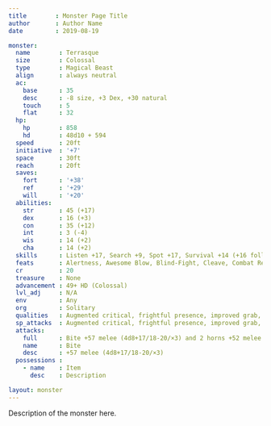 ```yaml
---
title        : Monster Page Title
author       : Author Name
date         : 2019-08-19

monster:
  name        : Terrasque
  size        : Colossal
  type        : Magical Beast
  align       : always neutral
  ac:
    base      : 35
    desc      : -8 size, +3 Dex, +30 natural
    touch     : 5
    flat      : 32
  hp:
    hp        : 858
    hd        : 48d10 + 594
  speed       : 20ft
  initiative  : '+7'
  space       : 30ft
  reach       : 20ft
  saves:
    fort      : '+38'
    ref       : '+29'
    will      : '+20'
  abilities:
    str       : 45 (+17)
    dex       : 16 (+3)
    con       : 35 (+12)
    int       : 3 (-4)
    wis       : 14 (+2)
    cha       : 14 (+2)
  skills      : Listen +17, Search +9, Spot +17, Survival +14 (+16 following tracks)
  feats       : Alertness, Awesome Blow, Blind-Fight, Cleave, Combat Reflexes, Dodge, Great Cleave, Improved Bull Rush, Improved Initiative, Iron Will, Power Attack, Toughness (6)
  cr          : 20
  treasure    : None
  advancement : 49+ HD (Colossal)
  lvl_adj     : N/A
  env         : Any
  org         : Solitary
  qualities   : Augmented critical, frightful presence, improved grab, rush, swallow whole
  sp_attacks  : Augmented critical, frightful presence, improved grab, rush, swallow whole
  attacks:
    full      : Bite +57 melee (4d8+17/18-20/×3) and 2 horns +52 melee (1d10+8) and 2 claws +52 melee (1d12+8) and tail slap +52 melee (3d8+8)
    name      : Bite
    desc      : +57 melee (4d8+17/18-20/×3)
  possessions :
    - name    : Item
      desc    : Description

layout: monster
---
```


Description of the monster here.
